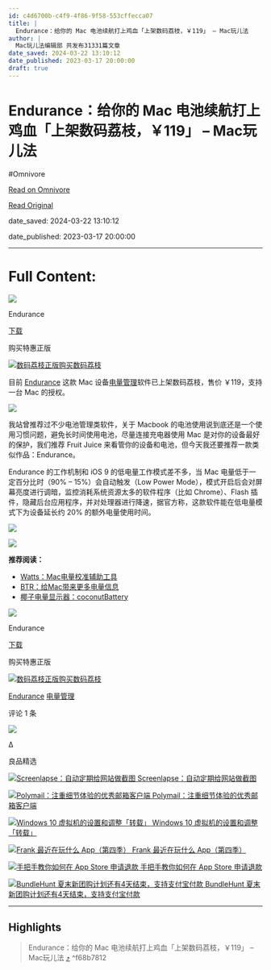 ```yaml
---
id: c4d6700b-c4f9-4f86-9f58-553cffecca07
title: |
  Endurance：给你的 Mac 电池续航打上鸡血「上架数码荔枝，￥119」 – Mac玩儿法
author: |
  Mac玩儿法编辑部 共发布31331篇文章
date_saved: 2024-03-22 13:10:12
date_published: 2023-03-17 20:00:00
draft: true
---
```


# Endurance：给你的 Mac 电池续航打上鸡血「上架数码荔枝，￥119」 – Mac玩儿法
#Omnivore

[Read on Omnivore](https://omnivore.app/me/https-www-waerfa-com-endurance-review-18e672431fb)

[Read Original](https://www.waerfa.com/endurance-review)

date_saved: 2024-03-22 13:10:12

date_published: 2023-03-17 20:00:00

--- 

# Full Content: 

![](https://proxy-prod.omnivore-image-cache.app/512x512,sNbVWFn_Kchol1F_2HKRB8h0Qcx89I_YFTZZSoulv35w/https://www.waerfa.com/images/2015/11/Endurance%20logo.png) 

Endurance

[下载](https://www.waerfa.com/endurance)

购买特惠正版

[ ![数码荔枝正版购买](https://proxy-prod.omnivore-image-cache.app/96x97,ssgmAvXPMXeIYhQ9M-jYlgELmcOnHkQLK39hsy2iSFBM/https://www.waerfa.com/wp-content/themes/www.waerfa.com/assets/icons/icon-lizhi.png)数码荔枝](https://store.lizhi.io/site/products/id/613?cid=kyfqh6ci) 

目前 [Endurance](https://www.waerfa.com/tag/endurance "View all posts in Endurance") 这款 Mac 设备[电量管理](https://www.waerfa.com/tag/%e7%94%b5%e9%87%8f%e7%ae%a1%e7%90%86 "View all posts in 电量管理")软件已上架数码荔枝，售价 ￥119，支持一台 Mac 的授权。

![](https://proxy-prod.omnivore-image-cache.app/1000x416,smLCkJxEyTlOv9qCtx_ZAhhcu1PTpKKtXerLFbcu-ScQ/https://www.waerfa.com/wp-content/uploads/2023/03/Endurance_qrcode.webp)

我站曾推荐过不少电池管理类软件，关于 Macbook 的电池使用说到底还是一个使用习惯问题，避免长时间使用电池，尽量连接充电器使用 Mac 是对你的设备最好的保护，我们推荐 Fruit Juice 来看管你的设备和电池，但今天我还要推荐一款类似作品：Endurance。

Endurance 的工作机制和 iOS 9 的低电量工作模式差不多，当 Mac 电量低于一定百分比时（90% – 15%）会自动触发（Low Power Mode），模式开启后会对屏幕亮度进行调暗，监控消耗系统资源太多的软件程序（比如 Chrome）、Flash 插件，隐藏后台应用程序，并对处理器进行降速，据官方称，这款软件能在低电量模式下为设备延长约 20% 的额外电量使用时间。

![](https://proxy-prod.omnivore-image-cache.app/407x339,sVlq-nO8QedGuPjqb2M373CF2myWzs43xyuvmj4UEY3g/https://www.waerfa.com/images/2015/11/Endurance%20low%20power%20mode.png)

![](https://proxy-prod.omnivore-image-cache.app/698x824,s5hLbNG6XIO1_F0wseka_z3hfPirfHNYiCWs7wAPdTFo/https://www.waerfa.com/images/2015/11/Endurance%20charging.png)

**推荐阅读：**

* [Watts：Mac电量校准辅助工具](http://www.waerfa.com/watts-for-recalibration-mac-battery)
* [BTR：给Mac带来更多电量信息](http://www.waerfa.com/battery-time-remaining)
* [椰子电量显示器：coconutBattery](http://www.waerfa.com/coconutbattery)

![](https://proxy-prod.omnivore-image-cache.app/512x512,sNbVWFn_Kchol1F_2HKRB8h0Qcx89I_YFTZZSoulv35w/https://www.waerfa.com/images/2015/11/Endurance%20logo.png) 

Endurance

[下载](https://www.waerfa.com/endurance)

购买特惠正版

[ ![数码荔枝正版购买](https://proxy-prod.omnivore-image-cache.app/96x97,ssgmAvXPMXeIYhQ9M-jYlgELmcOnHkQLK39hsy2iSFBM/https://www.waerfa.com/wp-content/themes/www.waerfa.com/assets/icons/icon-lizhi.png)数码荔枝](https://store.lizhi.io/site/products/id/613?cid=kyfqh6ci) 

[Endurance](https://www.waerfa.com/?tag=Endurance) [电量管理](https://www.waerfa.com/?tag=%E7%94%B5%E9%87%8F%E7%AE%A1%E7%90%86) 

评论 1 条 

![](https://proxy-prod.omnivore-image-cache.app/200x200,sS7KJDbpD3oZUqz37hhFR-64L_T2GLxQoV4DGc4YFMb8/https://www.waerfa.com/wp-content/themes/www.waerfa.com/assets/img/avatar.png) 

Δ

良品精选

[ ![Screenlapse：自动定期给网站做截图](https://proxy-prod.omnivore-image-cache.app/2853x1605,sDwD8d1EY6xoLGWJn2ZjyGZmhmkuBeF1U7ykf_S56rHA/https://www.waerfa.com/images/0i580.jpg) Screenlapse：自动定期给网站做截图 ](https://www.waerfa.com/screenlapse) 

[ ![Polymail：注重细节体验的优秀邮箱客户端](https://proxy-prod.omnivore-image-cache.app/1456x560,srspJndk8tbyd_1OpfVZBqv12qO5iHs1ByNWwjO1uQCk/https://www.waerfa.com/images/Polymail%20banner.png) Polymail：注重细节体验的优秀邮箱客户端 ](https://www.waerfa.com/polymail-review) 

[ ![Windows 10 虚拟机的设置和调整「转载」](https://proxy-prod.omnivore-image-cache.app/1600x1067,s9EzFL1noIr6fhe3Nsiud22FUNMdXBZG0keNMRnFVfsM/https://www.waerfa.com/images/2015/08/Windows-10-On-MacBook.jpg) Windows 10 虚拟机的设置和调整「转载」 ](https://www.waerfa.com/the-experience-of-windows-10-setting-and-tweaking) 

[ ![Frank 最近在玩什么 App（第四季）](https://proxy-prod.omnivore-image-cache.app/1456x560,st_nlpzvfDz8FbhVRk2XWrZgcO3Gq2cbFFTbhGOIVI2o/https://www.waerfa.com/images/woulu.jpg) Frank 最近在玩什么 App（第四季） ](https://www.waerfa.com/what-apps-are-frank-playing-eposide-4) 

[ ![手把手教你如何在 App Store 申请退款](https://proxy-prod.omnivore-image-cache.app/910x350,s9wLURXclYKEHX5Z1gc8U9U43YU0qPETTsaPQ30VrFgc/https://www.waerfa.com/images/2014/11/Cfakepathhowtorefundinappstore.png) 手把手教你如何在 App Store 申请退款 ](https://www.waerfa.com/how-to-refund-in-app-store) 

[ ![BundleHunt 夏末新团购计划还有4天结束，支持支付宝付款](https://proxy-prod.omnivore-image-cache.app/1456x560,sF-wtjxRE7I-AdWlWgo3MOxEoZAHZpFVLBvmjCkjzh5s/https://www.waerfa.com/images/gd1eq.jpg) BundleHunt 夏末新团购计划还有4天结束，支持支付宝付款 ](https://www.waerfa.com/bundlehunt-201808-unlock-the-bundle-for-5) 

---

## Highlights

> Endurance：给你的 Mac 电池续航打上鸡血「上架数码荔枝，￥119」 – Mac玩儿法 [⤴️](https://omnivore.app/me/https-www-waerfa-com-endurance-review-18e672431fb#f68b7812-6ce2-497d-885b-4cf7f627375d)  ^f68b7812

